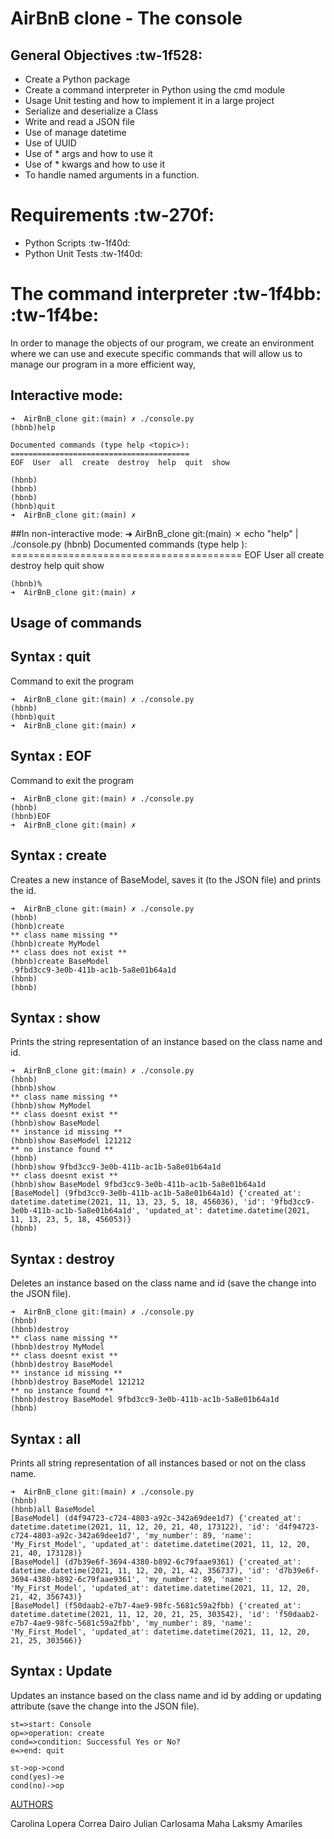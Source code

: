 # AirBnB clone - The console

## General Objectives :tw-1f528:

- Create a Python package
- Create a command interpreter in Python using the cmd module
- Usage Unit testing and how to implement it in a large project
- Serialize and deserialize a Class
- Write and read a JSON file
- Use of manage datetime
- Use of UUID
- Use of  * args and how to use it
- Use of * kwargs and how to use it
- To handle named arguments in a function.

# Requirements :tw-270f:
- Python Scripts :tw-1f40d:
- Python Unit Tests :tw-1f40d:

# The command interpreter :tw-1f4bb: :tw-1f4be:

In order to manage the objects of our program, we create an environment where we can use and execute specific commands that will allow us to manage our program in a more efficient way,

## Interactive mode:
    ➜  AirBnB_clone git:(main) ✗ ./console.py 
    (hbnb)help
    
    Documented commands (type help <topic>):
    ========================================
    EOF  User  all  create  destroy  help  quit  show
    
    (hbnb)
    (hbnb)
    (hbnb)
    (hbnb)quit
    ➜  AirBnB_clone git:(main) ✗ 

##In non-interactive mode:
    ➜  AirBnB_clone git:(main) ✗ echo "help" | ./console.py
    (hbnb)
    Documented commands (type help <topic>):
    ========================================
    EOF  User  all  create  destroy  help  quit  show
    
    (hbnb)%                                                                     
    ➜  AirBnB_clone git:(main) ✗ 

## Usage of commands

Syntax : quit
------------
Command to exit the program

    ➜  AirBnB_clone git:(main) ✗ ./console.py 
    (hbnb)
    (hbnb)quit
    ➜  AirBnB_clone git:(main) ✗ 

Syntax : EOF
------------
Command to exit the program

    ➜  AirBnB_clone git:(main) ✗ ./console.py
    (hbnb)
    (hbnb)EOF
    ➜  AirBnB_clone git:(main) ✗ 
    

Syntax : create
------------
Creates a new instance of BaseModel, saves it (to the JSON file) and prints the id.

    ➜  AirBnB_clone git:(main) ✗ ./console.py
    (hbnb)
    (hbnb)create
    ** class name missing **
    (hbnb)create MyModel
    ** class does not exist **
    (hbnb)create BaseModel
    .9fbd3cc9-3e0b-411b-ac1b-5a8e01b64a1d
    (hbnb)
    (hbnb)

Syntax : show
------------
Prints the string representation of an instance based on the class name and id.

    ➜  AirBnB_clone git:(main) ✗ ./console.py
    (hbnb)
    (hbnb)show
    ** class name missing **
    (hbnb)show MyModel
    ** class doesnt exist **
    (hbnb)show BaseModel
    ** instance id missing **
    (hbnb)show BaseModel 121212
    ** no instance found **
    (hbnb)
    (hbnb)show 9fbd3cc9-3e0b-411b-ac1b-5a8e01b64a1d
    ** class doesnt exist **
    (hbnb)show BaseModel 9fbd3cc9-3e0b-411b-ac1b-5a8e01b64a1d
    [BaseModel] (9fbd3cc9-3e0b-411b-ac1b-5a8e01b64a1d) {'created_at': datetime.datetime(2021, 11, 13, 23, 5, 18, 456036), 'id': '9fbd3cc9-3e0b-411b-ac1b-5a8e01b64a1d', 'updated_at': datetime.datetime(2021, 11, 13, 23, 5, 18, 456053)}
    (hbnb)
	

Syntax : destroy
------------
Deletes an instance based on the class name and id (save the change into the JSON file).

    ➜  AirBnB_clone git:(main) ✗ ./console.py
    (hbnb)
    (hbnb)destroy
    ** class name missing **
    (hbnb)destroy MyModel
    ** class doesnt exist **
    (hbnb)destroy BaseModel
    ** instance id missing **
    (hbnb)destroy BaseModel 121212
    ** no instance found **
    (hbnb)destroy BaseModel 9fbd3cc9-3e0b-411b-ac1b-5a8e01b64a1d
    (hbnb)


Syntax : all
------------
Prints all string representation of all instances based or not on the class name.

    ➜  AirBnB_clone git:(main) ✗ ./console.py
    (hbnb)
    (hbnb)all BaseModel
    [BaseModel] (d4f94723-c724-4803-a92c-342a69dee1d7) {'created_at': datetime.datetime(2021, 11, 12, 20, 21, 40, 173122), 'id': 'd4f94723-c724-4803-a92c-342a69dee1d7', 'my_number': 89, 'name': 'My_First_Model', 'updated_at': datetime.datetime(2021, 11, 12, 20, 21, 40, 173128)}
    [BaseModel] (d7b39e6f-3694-4380-b892-6c79faae9361) {'created_at': datetime.datetime(2021, 11, 12, 20, 21, 42, 356737), 'id': 'd7b39e6f-3694-4380-b892-6c79faae9361', 'my_number': 89, 'name': 'My_First_Model', 'updated_at': datetime.datetime(2021, 11, 12, 20, 21, 42, 356743)}
    [BaseModel] (f50daab2-e7b7-4ae9-98fc-5681c59a2fbb) {'created_at': datetime.datetime(2021, 11, 12, 20, 21, 25, 303542), 'id': 'f50daab2-e7b7-4ae9-98fc-5681c59a2fbb', 'my_number': 89, 'name': 'My_First_Model', 'updated_at': datetime.datetime(2021, 11, 12, 20, 21, 25, 303566)}



Syntax : Update
------------
Updates an instance based on the class name and id by adding or updating attribute (save the change into the JSON file).



```flow
st=>start: Console
op=>operation: create
cond=>condition: Successful Yes or No?
e=>end: quit

st->op->cond
cond(yes)->e
cond(no)->op
```

[AUTHORS](http://https://github.com/Mahalaksmy/AirBnB_clone/blob/main/AUTHORS "AUTHORS")

Carolina Lopera Correa 
Dairo Julian Carlosama 
Maha Laksmy Amariles 
